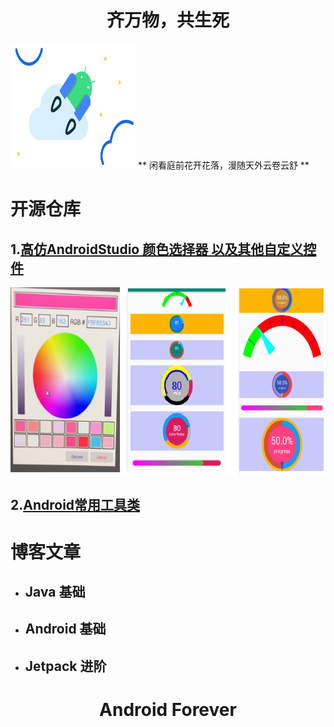 # <center> 齐万物，共生死</center>

<img src=".\file\hero.svg" width = "200" height = "200"/> ** 闲看庭前花开花落，漫随天外云卷云舒 ** 

# 开源仓库 

## 1.[高仿AndroidStudio 颜色选择器 以及其他自定义控件](https://github.com/zhanpple/colorPicker)



<img src=".\file\color_picker.png" height = "300"/>




##  2.[Android常用工具类](https://github.com/zhanpple/utils)




# 博客文章

- ## Java 基础

- ## Android 基础

- ##  Jetpack 进阶




# <center> Android Forever</center>

